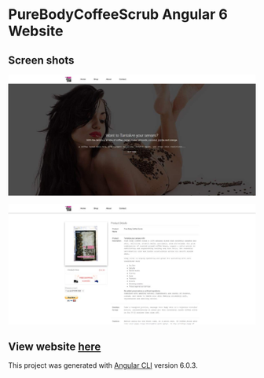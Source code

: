 # PureBodyCoffeeScrub Angular 6 Website

## Screen shots
![](src/assets/img/screenshots/1200.jpg)

![](src/assets/img/screenshots/shop.jpg)

## View website [here](https://purebody-coffescrub.firebaseapp.com/)

This project was generated with [Angular CLI](https://github.com/angular/angular-cli) version 6.0.3.



